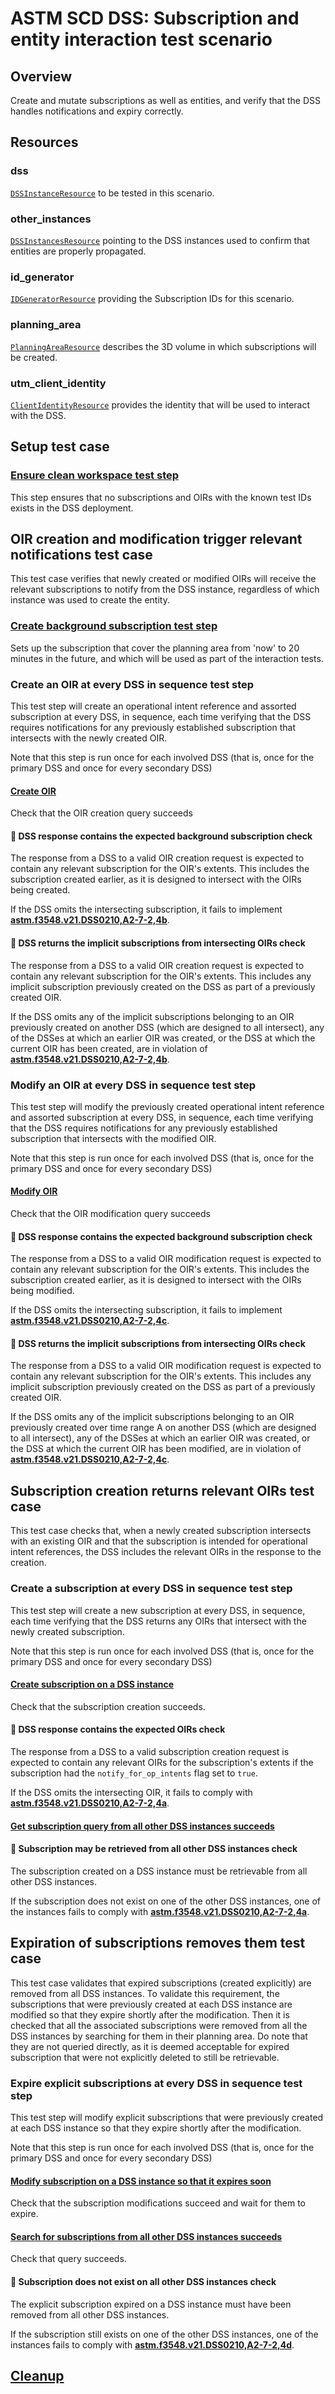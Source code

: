 # ASTM SCD DSS: Subscription and entity interaction test scenario

## Overview

Create and mutate subscriptions as well as entities, and verify that the DSS handles notifications and expiry correctly.

## Resources

### dss

[`DSSInstanceResource`](../../../../resources/astm/f3548/v21/dss.py) to be tested in this scenario.

### other_instances

[`DSSInstancesResource`](../../../../resources/astm/f3548/v21/dss.py) pointing to the DSS instances used to confirm that entities are properly propagated.

### id_generator

[`IDGeneratorResource`](../../../../resources/interuss/id_generator.py) providing the Subscription IDs for this scenario.

### planning_area

[`PlanningAreaResource`](../../../../resources/astm/f3548/v21/planning_area.py) describes the 3D volume in which subscriptions will be created.

### utm_client_identity

[`ClientIdentityResource`](../../../../resources/communications/client_identity.py) provides the identity that will be used to interact with the DSS.

## Setup test case

### [Ensure clean workspace test step](clean_workspace.md)

This step ensures that no subscriptions and OIRs with the known test IDs exists in the DSS deployment.

## OIR creation and modification trigger relevant notifications test case

This test case verifies that newly created or modified OIRs will receive the relevant subscriptions to notify from the DSS instance,
regardless of which instance was used to create the entity.

### [Create background subscription test step](./fragments/sub/crud/create_query.md)

Sets up the subscription that cover the planning area from 'now' to 20 minutes in the future, and which will be used as part of the interaction tests.

### Create an OIR at every DSS in sequence test step

This test step will create an operational intent reference and assorted subscription at every DSS, in sequence, each time verifying that the DSS
requires notifications for any previously established subscription that intersects with the newly created OIR.

Note that this step is run once for each involved DSS (that is, once for the primary DSS and once for every secondary DSS)

#### [Create OIR](./fragments/oir/crud/create_query.md)

Check that the OIR creation query succeeds

#### 🛑 DSS response contains the expected background subscription check

The response from a DSS to a valid OIR creation request is expected to contain any relevant subscription for the OIR's extents.
This includes the subscription created earlier, as it is designed to intersect with the OIRs being created.

If the DSS omits the intersecting subscription, it fails to implement **[astm.f3548.v21.DSS0210,A2-7-2,4b](../../../../requirements/astm/f3548/v21.md)**.

#### 🛑 DSS returns the implicit subscriptions from intersecting OIRs check

The response from a DSS to a valid OIR creation request is expected to contain any relevant subscription for the OIR's extents.
This includes any implicit subscription previously created on the DSS as part of a previously created OIR.

If the DSS omits any of the implicit subscriptions belonging to an OIR previously created on another DSS (which are designed to all intersect),
any of the DSSes at which an earlier OIR was created, or the DSS at which the current OIR has been created,
are in violation of **[astm.f3548.v21.DSS0210,A2-7-2,4b](../../../../requirements/astm/f3548/v21.md)**.

### Modify an OIR at every DSS in sequence test step

This test step will modify the previously created operational intent reference and assorted subscription at every DSS, in sequence, each time verifying that the DSS
requires notifications for any previously established subscription that intersects with the modified OIR.

Note that this step is run once for each involved DSS (that is, once for the primary DSS and once for every secondary DSS)

#### [Modify OIR](./fragments/oir/crud/update_query.md)

Check that the OIR modification query succeeds

#### 🛑 DSS response contains the expected background subscription check

The response from a DSS to a valid OIR modification request is expected to contain any relevant subscription for the OIR's extents.
This includes the subscription created earlier, as it is designed to intersect with the OIRs being modified.

If the DSS omits the intersecting subscription, it fails to implement **[astm.f3548.v21.DSS0210,A2-7-2,4c](../../../../requirements/astm/f3548/v21.md)**.

#### 🛑 DSS returns the implicit subscriptions from intersecting OIRs check

The response from a DSS to a valid OIR modification request is expected to contain any relevant subscription for the OIR's extents.
This includes any implicit subscription previously created on the DSS as part of a previously created OIR.

If the DSS omits any of the implicit subscriptions belonging to an OIR previously created over time range A on another DSS (which are designed to all intersect),
any of the DSSes at which an earlier OIR was created, or the DSS at which the current OIR has been modified,
are in violation of **[astm.f3548.v21.DSS0210,A2-7-2,4c](../../../../requirements/astm/f3548/v21.md)**.


## Subscription creation returns relevant OIRs test case

This test case checks that, when a newly created subscription intersects with an existing OIR and that the subscription is intended for operational intent references,
the DSS includes the relevant OIRs in the response to the creation.

### Create a subscription at every DSS in sequence test step

This test step will create a new subscription at every DSS, in sequence, each time verifying that the DSS
returns any OIRs that intersect with the newly created subscription.

Note that this step is run once for each involved DSS (that is, once for the primary DSS and once for every secondary DSS)

#### [Create subscription on a DSS instance](./fragments/sub/crud/create_query.md)

Check that the subscription creation succeeds.

#### 🛑 DSS response contains the expected OIRs check

The response from a DSS to a valid subscription creation request is expected to contain any relevant OIRs for the subscription's extents if the subscription had the `notify_for_op_intents` flag set to `true`.

If the DSS omits the intersecting OIR, it fails to comply with **[astm.f3548.v21.DSS0210,A2-7-2,4a](../../../../requirements/astm/f3548/v21.md)**.

#### [Get subscription query from all other DSS instances succeeds](./fragments/sub/crud/read_query.md)

#### 🛑 Subscription may be retrieved from all other DSS instances check

The subscription created on a DSS instance must be retrievable from all other DSS instances.

If the subscription does not exist on one of the other DSS instances, one of the instances fails to comply with **[astm.f3548.v21.DSS0210,A2-7-2,4a](../../../../requirements/astm/f3548/v21.md)**.


## Expiration of subscriptions removes them test case

This test case validates that expired subscriptions (created explicitly) are removed from all DSS instances.
To validate this requirement, the subscriptions that were previously created at each DSS instance are modified so that they expire shortly after the modification.
Then it is checked that all the associated subscriptions were removed from all the DSS instances by searching for them in their planning area.
Do note that they are not queried directly, as it is deemed acceptable for expired subscription that were not explicitly deleted to still be retrievable.

### Expire explicit subscriptions at every DSS in sequence test step

This test step will modify explicit subscriptions that were previously created at each DSS instance so that they expire shortly after the modification.

Note that this step is run once for each involved DSS (that is, once for the primary DSS and once for every secondary DSS)

#### [Modify subscription on a DSS instance so that it expires soon](./fragments/sub/crud/update_query.md)

Check that the subscription modifications succeed and wait for them to expire.

#### [Search for subscriptions from all other DSS instances succeeds](./fragments/sub/crud/search_query.md)

Check that query succeeds.

#### 🛑 Subscription does not exist on all other DSS instances check

The explicit subscription expired on a DSS instance must have been removed from all other DSS instances.

If the subscription still exists on one of the other DSS instances, one of the instances fails to comply with **[astm.f3548.v21.DSS0210,A2-7-2,4d](../../../../requirements/astm/f3548/v21.md)**.


## [Cleanup](./clean_workspace.md)
